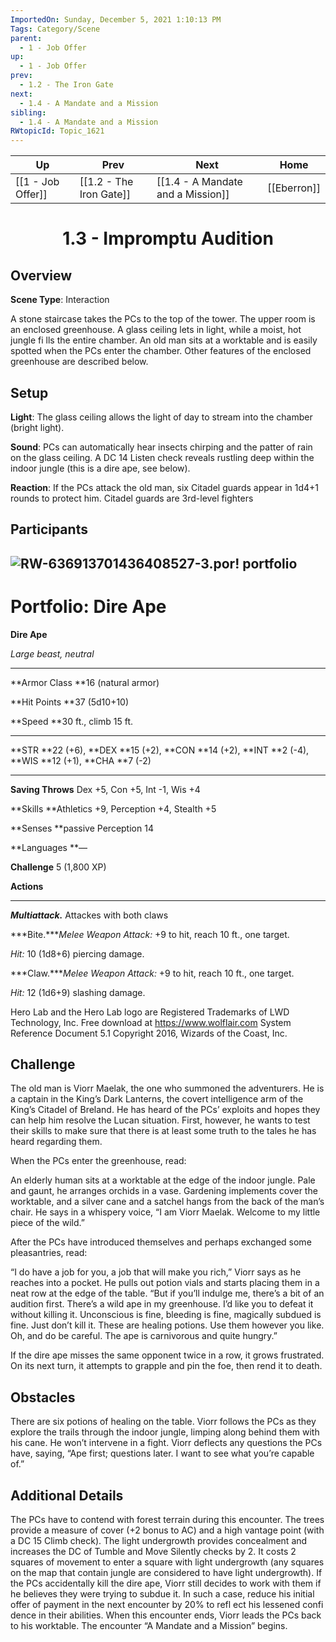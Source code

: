 ```yaml
---
ImportedOn: Sunday, December 5, 2021 1:10:13 PM
Tags: Category/Scene
parent:
  - 1 - Job Offer
up:
  - 1 - Job Offer
prev:
  - 1.2 - The Iron Gate
next:
  - 1.4 - A Mandate and a Mission
sibling:
  - 1.4 - A Mandate and a Mission
RWtopicId: Topic_1621
---
```


| Up | Prev | Next | Home |
|----|------|------|------|
| [[1 - Job Offer]] | [[1.2 - The Iron Gate]] | [[1.4 - A Mandate and a Mission]] | [[Eberron]] |

# <center>1.3 - Impromptu Audition</center>

## Overview

**Scene Type**: Interaction

A stone staircase takes the PCs to the top of the tower. The upper room is an enclosed greenhouse. A glass ceiling lets in light, while a moist, hot jungle fi lls the entire chamber. An old man sits at a worktable and is easily spotted when the PCs enter the chamber. Other features of the enclosed greenhouse are described below.

## Setup

**Light**: The glass ceiling allows the light of day to stream into the chamber (bright light).

**Sound**: PCs can automatically hear insects chirping and the patter of rain on the glass ceiling. A DC 14 Listen check reveals rustling deep within the indoor jungle (this is a dire ape, see below).

**Reaction**: If the PCs attack the old man, six Citadel guards appear in 1d4+1 rounds to protect him. Citadel guards are 3rd-level fighters

## Participants
![RW-636913701436408527-3.por!](RW-636913701436408527-3.por)
portfolio
---

# Portfolio: Dire Ape
**Dire Ape**

*Large beast, neutral*


---

**Armor Class **16 (natural armor)

**Hit Points **37 (5d10+10)

**Speed **30 ft., climb 15 ft.


---

**STR **22 (+6), **DEX **15 (+2), **CON **14 (+2), **INT **2 (-4), **WIS **12 (+1), **CHA **7 (-2)


---

**Saving Throws** Dex +5, Con +5, Int -1, Wis +4

**Skills **Athletics +9, Perception +4, Stealth +5

**Senses **passive Perception 14

**Languages **—

**Challenge** 5 (1,800 XP)



**Actions**


---



***Multiattack.*** Attackes with both claws



***Bite.****Melee Weapon Attack:* +9 to hit, reach 10 ft., one target.

*Hit:* 10 (1d8+6) piercing damage.



***Claw.****Melee Weapon Attack:* +9 to hit, reach 10 ft., one target.

*Hit:* 12 (1d6+9) slashing damage.


Hero Lab and the Hero Lab logo are Registered Trademarks of LWD Technology, Inc. Free download at https://www.wolflair.com
System Reference Document 5.1 Copyright 2016, Wizards of the Coast, Inc.

## Challenge

The old man is Viorr Maelak, the one who summoned the adventurers. He is a captain in the King’s Dark Lanterns, the covert intelligence arm of the King’s Citadel of Breland. He has heard of the PCs’ exploits and hopes they can help him resolve the Lucan situation. First, however, he wants to test their skills to make sure that there is at least some truth to the tales he has heard regarding them.

When the PCs enter the greenhouse, read:

An elderly human sits at a worktable at the edge of the indoor jungle. Pale and gaunt, he arranges orchids in a vase. Gardening implements cover the worktable, and a silver cane and a satchel hangs from the back of the man’s chair. He says in a whispery voice, “I am Viorr Maelak. Welcome to my little piece of the wild.”

After the PCs have introduced themselves and perhaps exchanged some pleasantries, read:

“I do have a job for you, a job that will make you rich,” Viorr says as he reaches into a pocket. He pulls out potion vials and starts placing them in a neat row at the edge of the table. “But if you’ll indulge me, there’s a bit of an audition first. There’s a wild ape in my greenhouse. I’d like you to defeat it without killing it. Unconscious is fine, bleeding is fine, magically subdued is fine. Just don’t kill it. These are healing potions. Use them however you like. Oh, and do be careful. The ape is carnivorous and quite hungry.”

If the dire ape misses the same opponent twice in a row, it grows frustrated. On its next turn, it attempts to grapple and pin the foe, then rend it to death.

## Obstacles

There are six potions of healing on the table. Viorr follows the PCs as they explore the trails through the indoor jungle, limping along behind them with his cane. He won’t intervene in a fight. Viorr deflects any questions the PCs have, saying, “Ape first; questions later. I want to see what you’re capable of.”

## Additional Details

The PCs have to contend with forest terrain during this encounter. The trees provide a measure of cover (+2 bonus to AC) and a high vantage point (with a DC 15 Climb check). The light undergrowth provides concealment and increases the DC of Tumble and Move Silently checks by 2. It costs 2 squares of movement to enter a square with light undergrowth (any squares on the map that contain jungle are considered to have light undergrowth). If the PCs accidentally kill the dire ape, Viorr still decides to work with them if he believes they were trying to subdue it. In such a case, reduce his initial offer of payment in the next encounter by 20% to refl ect his lessened confi dence in their abilities. When this encounter ends, Viorr leads the PCs back to his worktable. The encounter “A Mandate and a Mission” begins.
